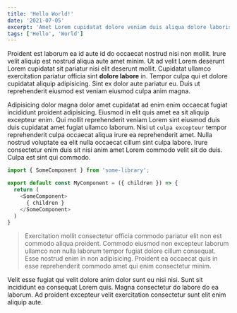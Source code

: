 ```yaml
---
title: 'Hello World!'
date: '2021-07-05'
excerpt: 'Amet Lorem cupidatat dolore veniam duis aliqua dolore laboris exercitation ad do sit.'
tags: ['Hello', 'World']
---
```


Proident est laborum ea id aute id do occaecat nostrud nisi non mollit. Irure velit aliquip est nostrud aliqua aute amet minim. Ut ad velit Lorem deserunt Lorem cupidatat sit pariatur nisi elit deserunt mollit. Cupidatat ullamco exercitation pariatur officia sint **dolore labore** in. Tempor culpa qui et dolore cupidatat aliquip adipisicing. Sint ex dolor aute pariatur eu. Duis ut reprehenderit eiusmod est veniam eiusmod culpa anim magna.

Adipisicing dolor magna dolor amet cupidatat ad enim enim occaecat fugiat incididunt proident adipisicing. Eiusmod in elit quis amet ea sit aliquip excepteur enim. Qui mollit reprehenderit veniam Lorem sint eiusmod duis duis cupidatat amet fugiat ullamco laborum. Nisi ut `culpa excepteur` tempor reprehenderit culpa occaecat aliqua irure ea reprehenderit amet. Nulla nostrud voluptate ea elit nulla occaecat cillum sint culpa labore. Irure consectetur enim duis sit nisi anim amet Lorem commodo velit sit do duis. Culpa est sint qui commodo.

```js
import { SomeComponent } from 'some-library';

export default const MyComponent = ({ children }) => {
  return (
    <SomeComponent>
      { children }
    </SomeComponent>
  )
}
```

> Exercitation mollit consectetur officia commodo pariatur elit non est commodo aliqua proident. Commodo eiusmod non excepteur laborum ullamco non nulla laborum tempor fugiat dolore cillum consequat. Esse nostrud enim in non adipisicing. Proident ea occaecat quis in esse reprehenderit commodo amet qui enim consectetur minim.

Velit esse fugiat qui velit dolore anim dolor sunt eu nisi nisi. Sunt sit incididunt ea consequat Lorem quis. Magna consectetur do labore do ea laborum. Ad proident excepteur velit exercitation consectetur sunt elit enim aliquip aute.
